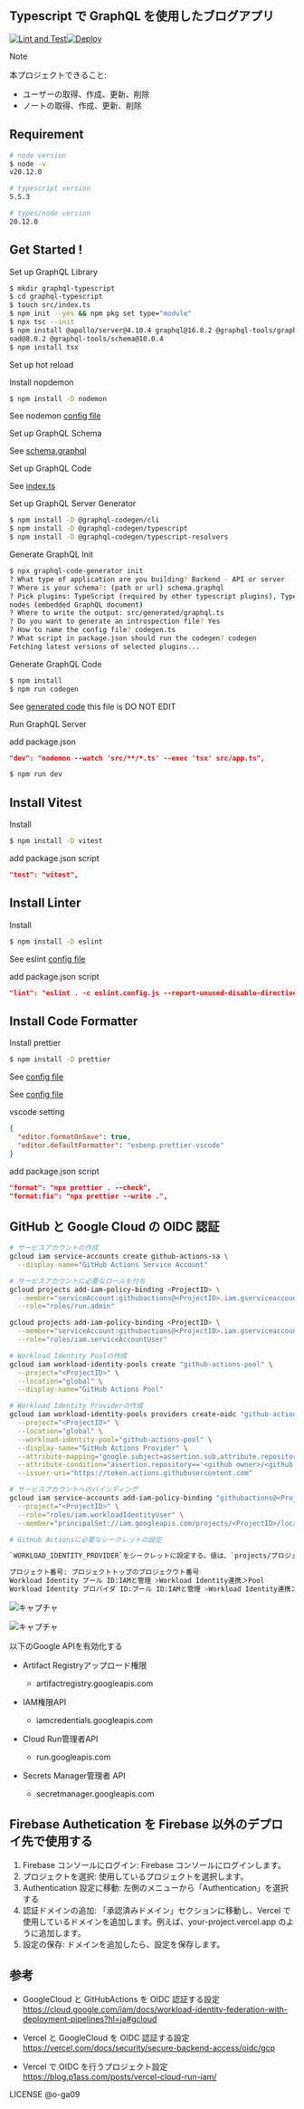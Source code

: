 ## Typescript で GraphQL を使用したブログアプリ

[![Lint and Test](https://github.com/o-ga09/graphql-typescript/actions/workflows/lint_and_test.yml/badge.svg)](https://github.com/o-ga09/graphql-typescript/actions/workflows/lint_and_test.yml)[![Deploy](https://github.com/o-ga09/graphql-typescript/actions/workflows/deploy.yml/badge.svg)](https://github.com/o-ga09/graphql-typescript/actions/workflows/deploy.yml)

> [!NOTE]
> 本プロジェクトできること:
>
> - ユーザーの取得、作成、更新、削除
> - ノートの取得、作成、更新、削除

## Requirement

```bash
# node version
$ node -v
v20.12.0

# typescript version
5.5.3

# types/node version
20.12.0
```

## Get Started !

Set up GraphQL Library

```bash
$ mkdir graphql-typescript
$ cd graphql-typescript
$ touch src/index.ts
$ npm init --yes && npm pkg set type="module"
$ npx tsc --init
$ npm install @apollo/server@4.10.4 graphql@16.8.2 @graphql-tools/graphql-file-loader@8.0.1 @graphql-tools/l
oad@8.0.2 @graphql-tools/schema@10.0.4
$ npm install tsx
```

Set up hot reload

Install nopdemon

```bash
$ npm install -D nodemon
```

See nodemon [config file](./nodemon.json)

Set up GraphQL Schema

See [schema.graphql](./schema.graphql)

Set up GraphQL Code

See [index.ts](src/index.ts)

Set up GraphQL Server Generator

```bash
$ npm install -D @graphql-codegen/cli
$ npm install -D @graphql-codegen/typescript
$ npm install -D @graphql-codegen/typescript-resolvers
```

Generate GraphQL Init

```bash
$ npx graphql-code-generator init
? What type of application are you building? Backend - API or server
? Where is your schema?: (path or url) schema.graphql
? Pick plugins: TypeScript (required by other typescript plugins), TypeScript Resolvers (strongly typed resolve functions), TypeScript GraphQL document
nodes (embedded GraphQL document)
? Where to write the output: src/generated/graphql.ts
? Do you want to generate an introspection file? Yes
? How to name the config file? codegen.ts
? What script in package.json should run the codegen? codegen
Fetching latest versions of selected plugins...
```

Generate GraphQL Code

```bash
$ npm install
$ npm run codegen
```

See [generated code](./generated/types.ts)
this file is DO NOT EDIT

Run GraphQL Server

add package.json

```json
"dev": "nodemon --watch 'src/**/*.ts' --exec 'tsx' src/app.ts",
```

```bash
$ npm run dev
```

## Install Vitest

Install

```bash
$ npm install -D vitest
```

add package.json script

```json
"test": "vitest",
```

## Install Linter

Install

```bash
$ npm install -D eslint
```

See eslint [config file](./eslint.config.js)

add package.json script

```json
"lint": "eslint . -c eslint.config.js --report-unused-disable-directives --max-warnings 0",
```

## Install Code Formatter

Install prettier

```bash
$ npm install -D prettier
```

See [config file](./.prettierrc)

See [config file](./.prettierignore)

vscode setting

```json
{
  "editor.formatOnSave": true,
  "editor.defaultFormatter": "esbenp.prettier-vscode"
}
```

add package.json script

```json
"format": "npx prettier . --check",
"format:fix": "npx prettier --write .",
```

## GitHub と Google Cloud の OIDC 認証

```bash
# サービスアカウントの作成
gcloud iam service-accounts create github-actions-sa \
  --display-name="GitHub Actions Service Account"

# サービスアカウントに必要なロールを付与
gcloud projects add-iam-policy-binding <ProjectID> \
  --member="serviceAccount:githubactions@<ProjectID>.iam.gserviceaccount.com" \
  --role="roles/run.admin"

gcloud projects add-iam-policy-binding <ProjectID> \
  --member="serviceAccount:githubactions@<ProjectID>.iam.gserviceaccount.com" \
  --role="roles/iam.serviceAccountUser"

# Workload Identity Poolの作成
gcloud iam workload-identity-pools create "github-actions-pool" \
  --project="<ProjectID>" \
  --location="global" \
  --display-name="GitHub Actions Pool"

# Workload Identity Providerの作成
gcloud iam workload-identity-pools providers create-oidc "github-actions-provider" \
  --project="<ProjectID>" \
  --location="global" \
  --workload-identity-pool="github-actions-pool" \
  --display-name="GitHub Actions Provider" \
  --attribute-mapping="google.subject=assertion.sub,attribute.repository=assertion.repository" \
  --attribute-condition="assertion.repository=='<github owner>/<github repo>'" \
  --issuer-uri="https://token.actions.githubusercontent.com"

# サービスアカウントへのバインディング
gcloud iam service-accounts add-iam-policy-binding "githubactions@<ProjectID>.iam.gserviceaccount.com" \
  --project="<ProjectID>" \
  --role="roles/iam.workloadIdentityUser" \
  --member="principalSet://iam.googleapis.com/projects/<ProjectID>/locations/global/workloadIdentityPools/github-actions-pool/attribute.repository/<github owner>/<github repo>"

# GitHub Actionsに必要なシークレットの設定

`WORKLOAD_IDENTITY_PROVIDER`をシークレットに設定する。値は、`projects/プロジェクト番号/locations/global/workloadIdentityPools/Workload Identity プール ID/providers/Workload Identity プロバイダ ID`

プロジェクト番号: プロジェクトトップのプロジェクウト番号
Workload Identity プール ID:IAMと管理 >Workload Identity連携＞Pool
Workload Identity プロバイダ ID:プール ID:IAMと管理 >Workload Identity連携＞Pool


```

![キャプチャ](./docs/スクリーンショット%202025-01-15%2021.21.01.png)

![キャプチャ](./docs/スクリーンショット%202025-01-15%2021.24.34.png)

以下のGoogle APIを有効化する

- Artifact Registryアップロード権限
  - artifactregistry.googleapis.com

- IAM権限API
  - iamcredentials.googleapis.com

- Cloud Run管理者API
  - run.googleapis.com

- Secrets Manager管理者 API
  - secretmanager.googleapis.com

## Firebase Authetication を Firebase 以外のデプロイ先で使用する

1. Firebase コンソールにログイン: Firebase コンソールにログインします。
2. プロジェクトを選択: 使用しているプロジェクトを選択します。
3. Authentication 設定に移動: 左側のメニューから「Authentication」を選択する
4. 認証ドメインの追加: 「承認済みドメイン」セクションに移動し、Vercel で使用しているドメインを追加します。例えば、your-project.vercel.app のように追加します。
5. 設定の保存: ドメインを追加したら、設定を保存します。

## 参考

- GoogleCloud と GitHubActions を OIDC 認証する設定
  https://cloud.google.com/iam/docs/workload-identity-federation-with-deployment-pipelines?hl=ja#gcloud

- Vercel と GoogleCloud を OIDC 認証する設定
  https://vercel.com/docs/security/secure-backend-access/oidc/gcp

- Vercel で OIDC を行うプロジェクト設定
  https://blog.p1ass.com/posts/vercel-cloud-run-iam/

LICENSE @o-ga09
